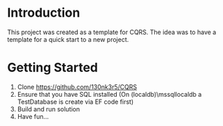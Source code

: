 # Introduction 
This project was created as a template for CQRS. The idea was to have a template for a quick start to a new project.

# Getting Started
1.	Clone https://github.com/130nk3r5/CQRS
2.	Ensure that you have SQL installed (On (localdb)\mssqllocaldb a TestDatabase is create via EF code first)
3.	Build and run solution
4.	Have fun... 
